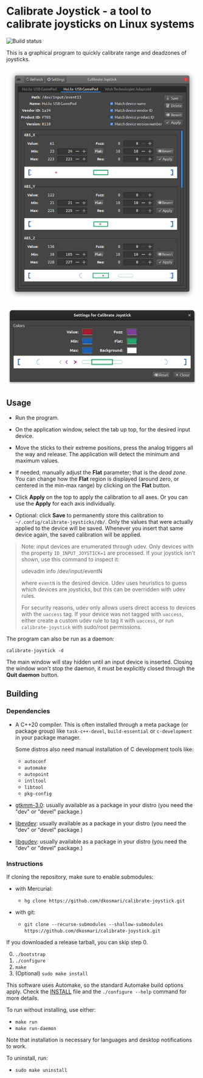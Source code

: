 # Calibrate Joystick - a tool to calibrate joysticks on Linux systems

![Build status](https://github.com/dkosmari/calibrate-joysticks/actions/workflows/build.yml/badge.svg)

This is a graphical program to quickly calibrate range and deadzones of joysticks.

![calibrate-joystick main window](screenshots/screenshot-1.png)

![calibrate-joystick settings window](screenshots/screenshot-2.png)


## Usage

  - Run the program.

  - On the application window, select the tab up top, for the desired input device.

  - Move the sticks to their extreme positions, press the analog triggers all the way and
    release. The application will detect the minimum and maximum values.

  - If needed, manually adjust the **Flat** parameter; that is the *dead zone*. You can
    change how the **Flat** region is displayed (around zero, or centered in the min-max
    range) by clicking on the **Flat** button.

  - Click **Apply** on the top to apply the calibration to all axes. Or you can use the
    **Apply** for each axis individually.

  - Optional: click **Save** to permanently store this calibration to
    `~/.config/calibrate-joysticks/db/`. Only the values that were actually applied to the
    device will be saved. Whenever you insert that same device again, the saved
    calibration will be applied.

> Note: input devices are enumerated through udev. Only devices with the property
> `ID_INPUT_JOYSTICK=1` are processed. If your joystick isn't shown, use this command to
> inspect it:
>
>    udevadm info /dev/input/eventN
>
> where `eventN` is the desired device. Udev uses heuristics to guess which devices are
> joysticks, but this can be overridden with udev rules.
>
> For security reasons, udev only allows users direct access to devices with the `uaccess`
> tag. If your device was not tagged with `uaccess`, either create a custom udev rule to
> tag it with `uaccess`, or run `calibrate-joystick` with sudo/root permissions.

The program can also be run as a daemon:

    calibrate-joystick -d

The main window will stay hidden until an input device is inserted. Closing the window
won't stop the daemon, it must be explicitly closed through the **Quit daemon** button.


## Building

### Dependencies

- A C++20 compiler. This is often installed through a meta package (or package group) like
  `task-c++-devel`, `build-essential` or `c-development` in your package manager.

  Some distros also need manual installation of C development tools like:
    - `autoconf`
    - `automake`
    - `autopoint`
    - `intltool`
    - `libtool`
    - `pkg-config`

- [gtkmm-3.0](http://gtkmm.org): usually available as a package in your distro (you need
  the "dev" or "devel" package.)

- [libevdev](http://www.freedesktop.org/wiki/Software/libevdev): usually available as a
  package in your distro (you need the "dev" or "devel" package.)

- [libgudev](http://wiki.gnome.org/Projects/libgudev): usually available as a package in
  your distro (you need the "dev" or "devel" package.)


### Instructions

If cloning the repository, make sure to enable submodules:

- with Mercurial:
  - `hg clone https://github.com/dkosmari/calibrate-joystick.git`

- with git:
  - `git clone --recurse-submodules --shallow-submodules https://github.com/dkosmari/calibrate-joystick.git`

If you downloaded a release tarball, you can skip step 0.

0. `./bootstrap`
1. `./configure`
2. `make`
3. (Optional) `sudo make install`

This software uses Automake, so the standard Automake build options apply. Check the
[INSTALL](INSTALL) file and the `./configure --help` command for more details.

To run without installing, use either:

- `make run` 
- `make run-daemon`

Note that installation is necessary for languages and desktop notifications to work.

To uninstall, run:

- `sudo make uninstall`

